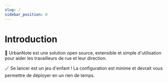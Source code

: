 ```yaml
---
slug: /
sidebar_position: 0
---
```


# Introduction

🚀 UrbanNote est une solution open source, extensible et simple d'utilisation pour aider les travailleurs de rue et leur direction.

🪄 Se lancer est un jeu d'enfant ! La configuration est minime et devrait vous permettre de déployer en un rien de temps.
